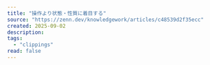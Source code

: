 ```yaml
---
title: "操作より状態・性質に着目する"
source: "https://zenn.dev/knowledgework/articles/c48539d2f35ecc"
created: 2025-09-02
description:
tags:
  - "clippings"
read: false
---
```

